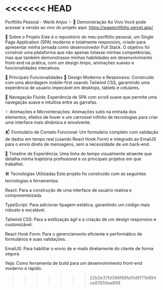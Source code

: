 <<<<<<< HEAD
=======
Portfólio Pessoal - Werik Anjos ✨ 🚀 Demonstração Ao Vivo Você pode acessar a versão ao vivo do projeto aqui: https://wasportifolio.vercel.app/

📖 Sobre o Projeto Este é o repositório do meu portfólio pessoal, um Single Page Application (SPA) moderno e totalmente responsivo, criado para apresentar minha jornada como desenvolvedor Full Stack. O objetivo foi construir uma plataforma que não apenas listasse minhas competências, mas que também demonstrasse minhas habilidades em desenvolvimento front-end na prática, com um design limpo, animações suaves e funcionalidades interativas.

🌟 Principais Funcionalidades 🎨 Design Moderno e Responsivo: Construído com uma abordagem mobile-first usando Tailwind CSS, garantindo uma experiência de usuário impecável em desktops, tablets e celulares.

💨 Navegação Fluida: Experiência de SPA com scroll suave que permite uma navegação suave e intuitiva entre as garrafas.

✨ Animações e Microinterações: Animações sutis na entrada dos elementos, efeitos de hover e um carrossel infinito de tecnologias para criar uma interface mais dinâmica e envolvente.

📬 Formulário de Contato Funcional: Um formulário completo com validação de dados em tempo real (usando React Hook Form) e integrado ao EmailJS para o envio direto de mensagens, sem a necessidade de um back-end.

📅 Timeline de Experiência: Uma linha do tempo visualmente atraente que detalha minha trajetória profissional e os principais projetos em que trabalhei.

🛠️ Tecnologias Utilizadas Este projeto foi construído com as seguintes tecnologias e ferramentas:

React: Para a construção de uma interface de usuário reativa e componenteizada.

TypeScript: Para adicionar tipagem estática, garantindo um código mais robusto e escalável.

Tailwind CSS: Para a estilização ágil e a criação de um design responsivo e customizável.

React Hook Form: Para o gerenciamento eficiente e performático de formulários e suas validações.

EmailJS: Para habilitar o envio de e-mails diretamente do cliente de forma segura.

Veja: Como ferramenta de build para um desenvolvimento front-end moderno e rápido.
>>>>>>> 22b2e37fd396f89faf0d5f71b894ce87659ae898
